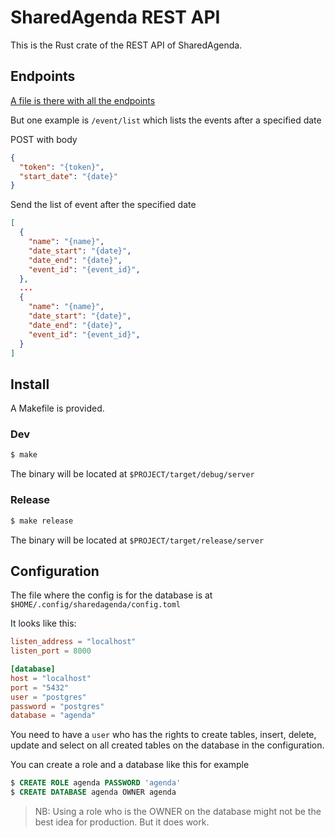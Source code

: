 # SharedAgenda REST API
This is the Rust crate of the REST API of SharedAgenda. 

## Endpoints
[A file is there with all the endpoints](endpoints.md)

But one example is `/event/list` which lists the events after a specified date

POST with body
```json
{
  "token": "{token}",
  "start_date": "{date}"
}
```
Send the list of event after the specified date 
```json
[
  {
    "name": "{name}",
    "date_start": "{date}",
    "date_end": "{date}",
    "event_id": "{event_id}",
  },
  ...
  {
    "name": "{name}",
    "date_start": "{date}",
    "date_end": "{date}",
    "event_id": "{event_id}",
  }
]
```

## Install
A Makefile is provided.

### Dev 

```sh 
$ make
```

The binary will be located at `$PROJECT/target/debug/server`

### Release

```sh 
$ make release
```

The binary will be located at `$PROJECT/target/release/server`

## Configuration
The file where the config is for the database is at
`$HOME/.config/sharedagenda/config.toml`

It looks like this:
```toml
listen_address = "localhost"
listen_port = 8000

[database]
host = "localhost"
port = "5432"
user = "postgres"
password = "postgres"
database = "agenda"
```

You need to have a `user` who has the rights to create tables, insert, delete, update
and select on all created tables on the database in the configuration. 

You can create a role and a database like this for example
```sql
$ CREATE ROLE agenda PASSWORD 'agenda'
$ CREATE DATABASE agenda OWNER agenda
```

> NB: Using a role who is the OWNER on the database might not be the best idea
> for production. But it does work.
